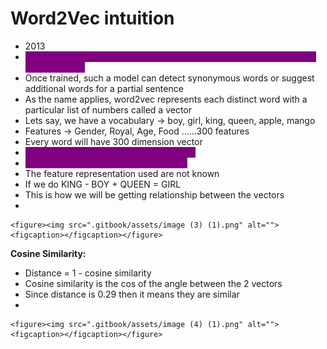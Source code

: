 # Word2Vec intuition

* 2013
* <mark style="color:purple;background-color:purple;">**Uses a neural network model to learn word associations from a large corpus of text**</mark>
* Once trained, such a model can detect synonymous words or suggest additional words for a partial sentence
* As the name applies, word2vec represents each distinct word with a particular list of numbers called a vector
* Lets say, we have a vocabulary -> boy, girl, king, queen, apple, mango
* Features -> Gender, Royal, Age, Food ......300 features
* Every word will have 300 dimension vector
* <mark style="color:purple;background-color:purple;">**We can have any number of dimensions**</mark>
* <mark style="color:purple;background-color:purple;">**Vector for similar words will be similar**</mark>
* The feature representation used are not known
* If we do KING - BOY + QUEEN = GIRL
* This is how we will be getting relationship between the vectors
*

    <figure><img src=".gitbook/assets/image (3) (1).png" alt=""><figcaption></figcaption></figure>

**Cosine Similarity:**

* &#x20;Distance = 1 - cosine similarity
* Cosine similarity is the cos of the angle between the 2 vectors
* Since distance is 0.29 then it means they are similar
*

    <figure><img src=".gitbook/assets/image (4) (1).png" alt=""><figcaption></figcaption></figure>
